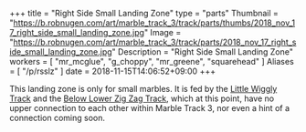 +++
title = "Right Side Small Landing Zone"
type = "parts"
Thumbnail = "https://b.robnugen.com/art/marble_track_3/track/parts/thumbs/2018_nov_17_right_side_small_landing_zone.jpg"
Image = "https://b.robnugen.com/art/marble_track_3/track/parts/2018_nov_17_right_side_small_landing_zone.jpg"
Description = "Right Side Small Landing Zone"
workers = [
    "mr_mcglue",
    "g_choppy",
    "mr_greene",
    "squarehead"
]
Aliases = [
    "/p/rsslz"
]
date = 2018-11-15T14:06:52+09:00
+++

This landing zone is only for small marbles.  It is fed by the [Little Wiggly Track](/p/lwt) and the [Below Lower Zig Zag Track](/p/blzzt), which at this point, have no upper connection to each other within Marble Track 3, nor even a hint of a connection coming soon.
